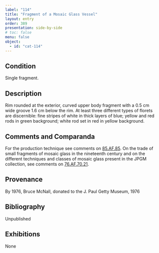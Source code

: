 ```yaml
---
label: "114"
title: "Fragment of a Mosaic Glass Vessel"
layout: entry
order: 389
presentation: side-by-side
# toc: false
menu: false
object:
  - id: "cat-114"
---
```


## Condition

Single fragment.

## Description

Rim rounded at the exterior, curved upper body fragment with a 0.5 cm wide groove 1.6 cm below the rim. At least three different types of florets are discernible: fine stripes of white in thick layers of blue; yellow and red rods in green background; white rod set in red in yellow background.

## Comments and Comparanda

For the production technique see comments on [85.AF.85](#cat). On the trade of small fragments of mosaic glass in the nineteenth century and on the different techniques and classes of mosaic glass present in the JPGM collection, see comments on [76.AF.70.21](#cat).

## Provenance

By 1976, Bruce McNall, donated to the J. Paul Getty Museum, 1976

## Bibliography

Unpublished

## Exhibitions

None